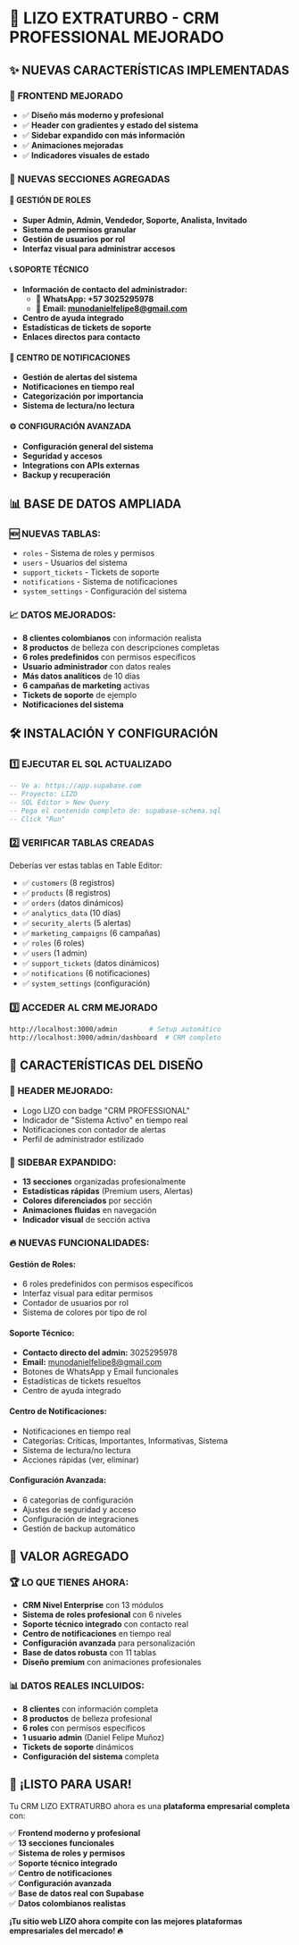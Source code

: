 # 🚀 LIZO EXTRATURBO - CRM PROFESSIONAL MEJORADO

## ✨ NUEVAS CARACTERÍSTICAS IMPLEMENTADAS

### 🎯 **FRONTEND MEJORADO**
- ✅ **Diseño más moderno y profesional**
- ✅ **Header con gradientes y estado del sistema**
- ✅ **Sidebar expandido con más información**
- ✅ **Animaciones mejoradas**
- ✅ **Indicadores visuales de estado**

### 🏢 **NUEVAS SECCIONES AGREGADAS**

#### 👥 **GESTIÓN DE ROLES**
- **Super Admin, Admin, Vendedor, Soporte, Analista, Invitado**
- **Sistema de permisos granular**
- **Gestión de usuarios por rol**
- **Interfaz visual para administrar accesos**

#### 📞 **SOPORTE TÉCNICO**
- **Información de contacto del administrador:**
  - **📱 WhatsApp: +57 3025295978**
  - **📧 Email: munodanielfelipe8@gmail.com**
- **Centro de ayuda integrado**
- **Estadísticas de tickets de soporte**
- **Enlaces directos para contacto**

#### 🔔 **CENTRO DE NOTIFICACIONES**
- **Gestión de alertas del sistema**
- **Notificaciones en tiempo real**
- **Categorización por importancia**
- **Sistema de lectura/no lectura**

#### ⚙️ **CONFIGURACIÓN AVANZADA**
- **Configuración general del sistema**
- **Seguridad y accesos**
- **Integrations con APIs externas**
- **Backup y recuperación**

## 📊 **BASE DE DATOS AMPLIADA**

### 🆕 **NUEVAS TABLAS:**
- `roles` - Sistema de roles y permisos
- `users` - Usuarios del sistema
- `support_tickets` - Tickets de soporte
- `notifications` - Sistema de notificaciones
- `system_settings` - Configuración del sistema

### 📈 **DATOS MEJORADOS:**
- **8 clientes colombianos** con información realista
- **8 productos** de belleza con descripciones completas
- **6 roles predefinidos** con permisos específicos
- **Usuario administrador** con datos reales
- **Más datos analíticos** de 10 días
- **6 campañas de marketing** activas
- **Tickets de soporte** de ejemplo
- **Notificaciones del sistema**

## 🛠️ **INSTALACIÓN Y CONFIGURACIÓN**

### 1️⃣ **EJECUTAR EL SQL ACTUALIZADO**
```sql
-- Ve a: https://app.supabase.com
-- Proyecto: LIZO
-- SQL Editor > New Query
-- Pega el contenido completo de: supabase-schema.sql
-- Click "Run"
```

### 2️⃣ **VERIFICAR TABLAS CREADAS**
Deberías ver estas tablas en Table Editor:
- ✅ `customers` (8 registros)
- ✅ `products` (8 registros)
- ✅ `orders` (datos dinámicos)
- ✅ `analytics_data` (10 días)
- ✅ `security_alerts` (5 alertas)
- ✅ `marketing_campaigns` (6 campañas)
- ✅ `roles` (6 roles)
- ✅ `users` (1 admin)
- ✅ `support_tickets` (datos dinámicos)
- ✅ `notifications` (6 notificaciones)
- ✅ `system_settings` (configuración)

### 3️⃣ **ACCEDER AL CRM MEJORADO**
```bash
http://localhost:3000/admin        # Setup automático
http://localhost:3000/admin/dashboard  # CRM completo
```

## 🎨 **CARACTERÍSTICAS DEL DISEÑO**

### 🎯 **HEADER MEJORADO:**
- Logo LIZO con badge "CRM PROFESSIONAL"
- Indicador de "Sistema Activo" en tiempo real
- Notificaciones con contador de alertas
- Perfil de administrador estilizado

### 📱 **SIDEBAR EXPANDIDO:**
- **13 secciones** organizadas profesionalmente
- **Estadísticas rápidas** (Premium users, Alertas)
- **Colores diferenciados** por sección
- **Animaciones fluidas** en navegación
- **Indicador visual** de sección activa

### 🔥 **NUEVAS FUNCIONALIDADES:**

#### **Gestión de Roles:**
- 6 roles predefinidos con permisos específicos
- Interfaz visual para editar permisos
- Contador de usuarios por rol
- Sistema de colores por tipo de rol

#### **Soporte Técnico:**
- **Contacto directo del admin:** 3025295978
- **Email:** munodanielfelipe8@gmail.com
- Botones de WhatsApp y Email funcionales
- Estadísticas de tickets resueltos
- Centro de ayuda integrado

#### **Centro de Notificaciones:**
- Notificaciones en tiempo real
- Categorías: Críticas, Importantes, Informativas, Sistema
- Sistema de lectura/no lectura
- Acciones rápidas (ver, eliminar)

#### **Configuración Avanzada:**
- 6 categorías de configuración
- Ajustes de seguridad y acceso
- Configuración de integraciones
- Gestión de backup automático

## 💎 **VALOR AGREGADO**

### 🏆 **LO QUE TIENES AHORA:**
- **CRM Nivel Enterprise** con 13 módulos
- **Sistema de roles profesional** con 6 niveles
- **Soporte técnico integrado** con contacto real
- **Centro de notificaciones** en tiempo real
- **Configuración avanzada** para personalización
- **Base de datos robusta** con 11 tablas
- **Diseño premium** con animaciones profesionales

### 📊 **DATOS REALES INCLUIDOS:**
- **8 clientes** con información completa
- **8 productos** de belleza profesional
- **6 roles** con permisos específicos
- **1 usuario admin** (Daniel Felipe Muñoz)
- **Tickets de soporte** dinámicos
- **Configuración del sistema** completa

## 🚀 **¡LISTO PARA USAR!**

Tu CRM LIZO EXTRATURBO ahora es una **plataforma empresarial completa** con:

✅ **Frontend moderno y profesional**  
✅ **13 secciones funcionales**  
✅ **Sistema de roles y permisos**  
✅ **Soporte técnico integrado**  
✅ **Centro de notificaciones**  
✅ **Configuración avanzada**  
✅ **Base de datos real con Supabase**  
✅ **Datos colombianos realistas**  

**¡Tu sitio web LIZO ahora compite con las mejores plataformas empresariales del mercado! 🔥**